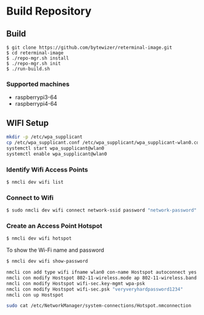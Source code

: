 # Build Repository

## Build

```
$ git clone https://github.com/bytewizer/reterminal-image.git
$ cd reterminal-image
$ ./repo-mgr.sh install
$ ./repo-mgr.sh init
$ ./run-build.sh
```

### Supported machines

- raspberrypi3-64
- raspberrypi4-64

## WIFI Setup

```bash
mkdir -p /etc/wpa_supplicant
cp /etc/wpa_supplicant.conf /etc/wpa_supplicant/wpa_supplicant-wlan0.conf
systemctl start wpa_supplicant@wlan0 
systemctl enable wpa_supplicant@wlan0
```


### Identify Wifi Access Points
```bash
$ nmcli dev wifi list
```

### Connect to Wifi
```bash
$ sudo nmcli dev wifi connect network-ssid password "network-password"
```

### Create an Access Point Hotspot
```bash
$ nmcli dev wifi hotspot
```
To show the Wi-Fi name and password
```bash
$ nmcli dev wifi show-password
```

```bash
nmcli con add type wifi ifname wlan0 con-name Hostspot autoconnect yes ssid Hostspot
nmcli con modify Hostspot 802-11-wireless.mode ap 802-11-wireless.band bg ipv4.method shared
nmcli con modify Hostspot wifi-sec.key-mgmt wpa-psk
nmcli con modify Hostspot wifi-sec.psk "veryveryhardpassword1234"
nmcli con up Hostspot

sudo cat /etc/NetworkManager/system-connections/Hotspot.nmconnection
```

